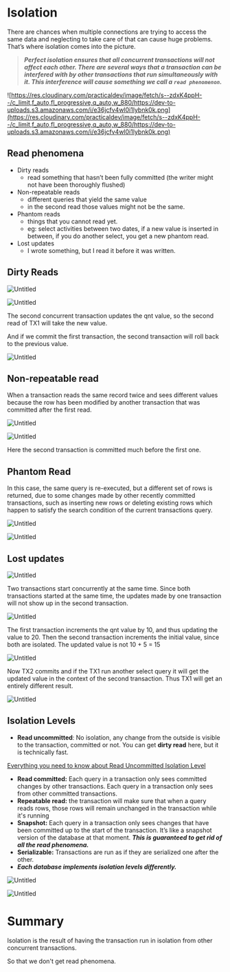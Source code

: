 # Isolation

There are chances when multiple connections are trying to access the same data and neglecting to take care of that can cause huge problems. That’s where isolation comes into the picture.

> ***Perfect isolation ensures that all concurrent transactions will not affect each other. There are several ways that a transaction can be interfered with by other transactions that run simultaneously with it. This interference will cause something we call a `read phenomenon`.***
> 

![https://res.cloudinary.com/practicaldev/image/fetch/s--zdxK4ppH--/c_limit,f_auto,fl_progressive,q_auto,w_880/https://dev-to-uploads.s3.amazonaws.com/i/e36jcfv4wl0i1lybnk0k.png](https://res.cloudinary.com/practicaldev/image/fetch/s--zdxK4ppH--/c_limit,f_auto,fl_progressive,q_auto,w_880/https://dev-to-uploads.s3.amazonaws.com/i/e36jcfv4wl0i1lybnk0k.png)

## Read phenomena

- Dirty reads
    - read something that hasn’t been fully committed (the writer might not have been thoroughly flushed)
- Non-repeatable reads
    - different queries that yield the same value
    - in the second read those values might not be the same.
- Phantom reads
    - things that you cannot read yet.
    - eg: select activities between two dates, if a new value is inserted in between, if you do another select, you get a new phantom read.
- Lost updates
    - I wrote something, but I read it before it was written.

## Dirty Reads

![Untitled](Isolation%20e46137f8713d46078c0a47425ee05da1/Untitled.png)

![Untitled](Isolation%20e46137f8713d46078c0a47425ee05da1/Untitled%201.png)

The second concurrent transaction updates the qnt value, so the second read of TX1 will take the new value.

And if we commit the first transaction, the second transaction will roll back to the previous value.

![Untitled](Isolation%20e46137f8713d46078c0a47425ee05da1/Untitled%202.png)

## Non-repeatable read

When a transaction reads the same record twice and sees different values because the row has been modified by another transaction that was committed after the first read.

![Untitled](Isolation%20e46137f8713d46078c0a47425ee05da1/Untitled.png)

![Untitled](Isolation%20e46137f8713d46078c0a47425ee05da1/Untitled%203.png)

Here the second transaction is committed much before the first one. 

## Phantom Read

In this case, the same query is re-executed, but a different set of rows is returned, due to some changes made by other recently committed transactions, such as inserting new rows or deleting existing rows which happen to satisfy the search condition of the current transactions query.

![Untitled](Isolation%20e46137f8713d46078c0a47425ee05da1/Untitled.png)

![Untitled](Isolation%20e46137f8713d46078c0a47425ee05da1/Untitled%204.png)

## Lost updates

![Untitled](Isolation%20e46137f8713d46078c0a47425ee05da1/Untitled.png)

Two transactions start concurrently at the same time. Since both transactions started at the same time, the updates made by one transaction will not show up in the second transaction.

![Untitled](Isolation%20e46137f8713d46078c0a47425ee05da1/Untitled%205.png)

The first transaction increments the qnt value by 10, and thus updating the value to 20. Then the second transaction increments the initial value, since both are isolated. The updated value is not 10 + 5 = 15

![Untitled](Isolation%20e46137f8713d46078c0a47425ee05da1/Untitled%206.png)

Now TX2 commits and if the TX1 run another select query it will get the updated value in the context of the second transaction. Thus TX1 will get an entirely different result.

![Untitled](Isolation%20e46137f8713d46078c0a47425ee05da1/Untitled%207.png)

## Isolation Levels

- **Read uncommitted**: No isolation, any change from the outside is visible to the transaction, committed or not. You can get **dirty read** here, but it is technically fast.

[Everything you need to know about Read Uncommitted Isolation Level](https://www.youtube.com/watch?v=AiPGbVjl3JY)

- **Read committed:** Each query in a transaction only sees committed changes by other transactions. Each query in a transaction only sees from other committed transactions.
- **Repeatable read:** the transaction will make sure that when a query reads rows, those rows will remain unchanged in the transaction while it's running
- **Snapshot:** Each query in a transaction only sees changes that have been committed up to the start of the transaction. It’s like a snapshot version of the database at that moment. ***This is guaranteed to get rid of all the read phenomena.***
- **Serializable:** Transactions are run as if they are serialized one after the other.
- ***Each database implements isolation levels differently.***

![Untitled](Isolation%20e46137f8713d46078c0a47425ee05da1/Untitled%208.png)

![Untitled](Isolation%20e46137f8713d46078c0a47425ee05da1/Untitled%209.png)

# Summary

Isolation is the result of having the transaction run in isolation from other concurrent transactions.

So that we don't get read phenomena.